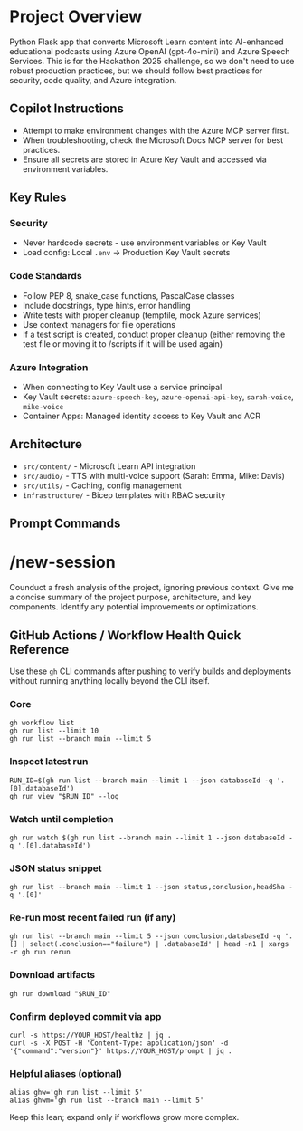 #  Project Overview
Python Flask app that converts Microsoft Learn content into AI-enhanced educational podcasts using Azure OpenAI (gpt-4o-mini) and Azure Speech Services. This is for the Hackathon 2025 challenge, so we don't need to use robust production practices, but we should follow best practices for security, code quality, and Azure integration.

## Copilot Instructions
- Attempt to make environment changes with the Azure MCP server first.
- When troubleshooting, check the Microsoft Docs MCP server for best practices.
- Ensure all secrets are stored in Azure Key Vault and accessed via environment variables.

## Key Rules

### Security
- Never hardcode secrets - use environment variables or Key Vault
- Load config: Local `.env` → Production Key Vault secrets

### Code Standards
- Follow PEP 8, snake_case functions, PascalCase classes
- Include docstrings, type hints, error handling
- Write tests with proper cleanup (tempfile, mock Azure services)
- Use context managers for file operations
- If a test script is created, conduct proper cleanup (either removing the test file or moving it to /scripts if it will be used again)

### Azure Integration
- When connecting to Key Vault use a service principal
- Key Vault secrets: `azure-speech-key`, `azure-openai-api-key`, `sarah-voice`, `mike-voice`
- Container Apps: Managed identity access to Key Vault and ACR

## Architecture
- `src/content/` - Microsoft Learn API integration
- `src/audio/` - TTS with multi-voice support (Sarah: Emma, Mike: Davis)
- `src/utils/` - Caching, config management
- `infrastructure/` - Bicep templates with RBAC security

## Prompt Commands

# /new-session
Counduct a fresh analysis of the project, ignoring previous context. Give me a concise summary of the project purpose, architecture, and key components. Identify any potential improvements or optimizations.

## GitHub Actions / Workflow Health Quick Reference

Use these `gh` CLI commands after pushing to verify builds and deployments without running anything locally beyond the CLI itself.

### Core
```
gh workflow list
gh run list --limit 10
gh run list --branch main --limit 5
```

### Inspect latest run
```
RUN_ID=$(gh run list --branch main --limit 1 --json databaseId -q '.[0].databaseId')
gh run view "$RUN_ID" --log
```

### Watch until completion
```
gh run watch $(gh run list --branch main --limit 1 --json databaseId -q '.[0].databaseId')
```

### JSON status snippet
```
gh run list --branch main --limit 1 --json status,conclusion,headSha -q '.[0]'
```

### Re-run most recent failed run (if any)
```
gh run list --branch main --limit 5 --json conclusion,databaseId -q '.[] | select(.conclusion=="failure") | .databaseId' | head -n1 | xargs -r gh run rerun
```

### Download artifacts
```
gh run download "$RUN_ID"
```

### Confirm deployed commit via app
```
curl -s https://YOUR_HOST/healthz | jq .
curl -s -X POST -H 'Content-Type: application/json' -d '{"command":"version"}' https://YOUR_HOST/prompt | jq .
```

### Helpful aliases (optional)
```
alias ghw='gh run list --limit 5'
alias ghwm='gh run list --branch main --limit 5'
```

Keep this lean; expand only if workflows grow more complex.